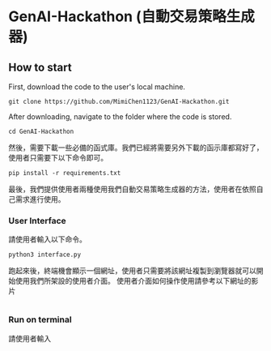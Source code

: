 # GenAI-Hackathon (自動交易策略生成器)
## How to start
First, download the code to the user's local machine.
```
git clone https://github.com/MimiChen1123/GenAI-Hackathon.git
```
After downloading, navigate to the folder where the code is stored.
```
cd GenAI-Hackathon
```
然後，需要下載一些必備的函式庫。我們已經將需要另外下載的函示庫都寫好了，使用者只需要下以下命令即可。
```
pip install -r requirements.txt
```
最後，我們提供使用者兩種使用我們自動交易策略生成器的方法，使用者在依照自己需求進行使用。

### User Interface
請使用者輸入以下命令。
```
python3 interface.py
```
跑起來後，終端機會顯示一個網址，使用者只需要將該網址複製到瀏覽器就可以開始使用我們所架設的使用者介面。
使用者介面如何操作使用請參考以下網址的影片
```

```
### Run on terminal
請使用者輸入
